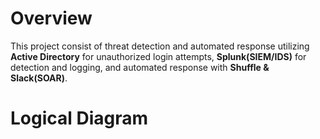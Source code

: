 # Overview
This project consist of threat detection and automated response utilizing **Active Directory** for unauthorized login attempts, **Splunk(SIEM/IDS)** for detection and logging, and automated response with **Shuffle & Slack(SOAR)**.

# Logical Diagram

